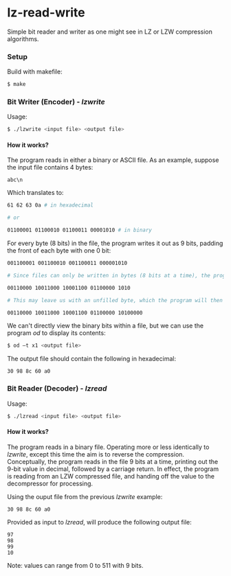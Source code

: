 # lz-read-write
Simple bit reader and writer as one might see in LZ or LZW compression algorithms.

### Setup
Build with makefile:
```bash
$ make
```

### Bit Writer (Encoder) - *lzwrite*
Usage:
```bash
$ ./lzwrite <input file> <output file>
```
#### How it works?
The program reads in either a binary or ASCII file. As an example, suppose the input file contains 4 bytes:
```
abc\n
```
Which translates to:
```bash
61 62 63 0a # in hexadecimal

# or

01100001 01100010 01100011 00001010 # in binary
```
For every byte (8 bits) in the file, the program writes it out as 9 bits, padding the front of each byte with one 0 bit:
```bash
001100001 001100010 001100011 000001010

# Since files can only be written in bytes (8 bits at a time), the program must account for realigning the bits

00110000 10011000 10001100 01100000 1010

# This may leave us with an unfilled byte, which the program will then need to pad (on the right) before writing to the file

00110000 10011000 10001100 01100000 10100000
```
We can't directly view the binary bits within a file, but we can use the program *od* to display its contents:
```bash
$ od –t x1 <output file>
```
The output file should contain the following in hexadecimal:
```
30 98 8c 60 a0
```

### Bit Reader (Decoder) - *lzread*
Usage:
```bash
$ ./lzread <input file> <output file>
```
#### How it works?
The program reads in a binary file. Operating more or less identically to *lzwrite*, except this time the aim is to reverse the compression. Conceptually, the program reads in the file 9 bits at a time, printing out the 9-bit value in decimal, followed by a carriage return. In effect, the program is reading from an LZW compressed file, and handing off the value to the decompressor for processing.

Using the ouput file from the previous *lzwrite* example:
```
30 98 8c 60 a0
```
Provided as input to *lzread*, will produce the following output file:
```
97
98
99
10
```
Note: values can range from 0 to 511 with 9 bits.